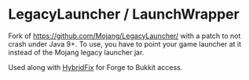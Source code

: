 # LegacyLauncher / LaunchWrapper

Fork of <https://github.com/Mojang/LegacyLauncher/> with a patch to not crash under Java 9+. To use, you have to point your game launcher at it instead of the Mojang legacy launcher jar.

Used along with [HybridFix](https://github.com/HaHaWTH/HybridFix) for Forge to Bukkit access.
